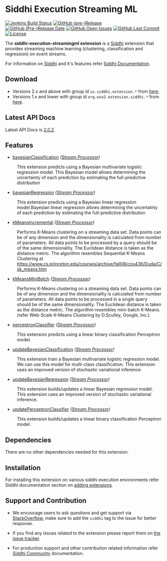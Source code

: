 Siddhi Execution Streaming ML
======================================

  [![Jenkins Build Status](https://wso2.org/jenkins/job/siddhi/job/siddhi-execution-streamingml/badge/icon)](https://wso2.org/jenkins/job/siddhi/job/siddhi-execution-streamingml/)
  [![GitHub (pre-)Release](https://img.shields.io/github/release/siddhi-io/siddhi-execution-streamingml/all.svg)](https://github.com/siddhi-io/siddhi-execution-streamingml/releases)
  [![GitHub (Pre-)Release Date](https://img.shields.io/github/release-date-pre/siddhi-io/siddhi-execution-streamingml.svg)](https://github.com/siddhi-io/siddhi-execution-streamingml/releases)
  [![GitHub Open Issues](https://img.shields.io/github/issues-raw/siddhi-io/siddhi-execution-streamingml.svg)](https://github.com/siddhi-io/siddhi-execution-streamingml/issues)
  [![GitHub Last Commit](https://img.shields.io/github/last-commit/siddhi-io/siddhi-execution-streamingml.svg)](https://github.com/siddhi-io/siddhi-execution-streamingml/commits/master)
  [![License](https://img.shields.io/badge/License-Apache%202.0-blue.svg)](https://opensource.org/licenses/Apache-2.0)

The **siddhi-execution-streamingml extension** is a <a target="_blank" href="https://siddhi.io/">Siddhi</a> extension that provides streaming machine learning (clustering, classification and regression) on event streams.

For information on <a target="_blank" href="https://siddhi.io/">Siddhi</a> and it's features refer <a target="_blank" href="https://siddhi.io/redirect/docs.html">Siddhi Documentation</a>. 

## Download

* Versions 2.x and above with group id `io.siddhi.extension.*` from <a target="_blank" href="https://mvnrepository.com/artifact/io.siddhi.extension.execution.streamingml/siddhi-execution-streamingml/">here</a>.
* Versions 1.x and lower with group id `org.wso2.extension.siddhi.*` from <a target="_blank" href="https://mvnrepository.com/artifact/org.wso2.extension.siddhi.execution.streamingml/siddhi-execution-streamingml">here</a>.

## Latest API Docs 

Latest API Docs is <a target="_blank" href="https://siddhi-io.github.io/siddhi-execution-streamingml/api/2.0.2">2.0.2</a>.

## Features

* <a target="_blank" href="https://siddhi-io.github.io/siddhi-execution-streamingml/api/2.0.2/#bayesianclassification-stream-processor">bayesianClassification</a> *(<a target="_blank" href="http://siddhi.io/en/v5.0/docs/query-guide/#stream-processor">Stream Processor</a>)*<br> <div style="padding-left: 1em;"><p>This extension predicts using a Bayesian multivariate logistic regression model. This Bayesian model allows determining the uncertainty of each prediction by estimating the full-predictive distribution</p></div>
* <a target="_blank" href="https://siddhi-io.github.io/siddhi-execution-streamingml/api/2.0.2/#bayesianregression-stream-processor">bayesianRegression</a> *(<a target="_blank" href="http://siddhi.io/en/v5.0/docs/query-guide/#stream-processor">Stream Processor</a>)*<br> <div style="padding-left: 1em;"><p>This extension predicts using a Bayesian linear regression model.Bayesian linear regression allows determining the uncertainty of each prediction by estimating the full-predictive distribution</p></div>
* <a target="_blank" href="https://siddhi-io.github.io/siddhi-execution-streamingml/api/2.0.2/#kmeansincremental-stream-processor">kMeansIncremental</a> *(<a target="_blank" href="http://siddhi.io/en/v5.0/docs/query-guide/#stream-processor">Stream Processor</a>)*<br> <div style="padding-left: 1em;"><p>Performs K-Means clustering on a streaming data set. Data points can be of any dimension and the dimensionality is calculated from number of parameters. All data points to be processed by a query should be of the same dimensionality. The Euclidean distance is taken as the distance metric. The algorithm resembles Sequential K-Means Clustering at https://www.cs.princeton.edu/courses/archive/fall08/cos436/Duda/C/sk_means.htm </p></div>
* <a target="_blank" href="https://siddhi-io.github.io/siddhi-execution-streamingml/api/2.0.2/#kmeansminibatch-stream-processor">kMeansMiniBatch</a> *(<a target="_blank" href="http://siddhi.io/en/v5.0/docs/query-guide/#stream-processor">Stream Processor</a>)*<br> <div style="padding-left: 1em;"><p>Performs K-Means clustering on a streaming data set. Data points can be of any dimension and the dimensionality is calculated from number of parameters. All data points to be processed in a single query should be of the same dimensionality. The Euclidean distance is taken as the distance metric. The algorithm resembles mini-batch K-Means. (refer Web-Scale K-Means Clustering by D.Sculley, Google, Inc.). </p></div>
* <a target="_blank" href="https://siddhi-io.github.io/siddhi-execution-streamingml/api/2.0.2/#perceptronclassifier-stream-processor">perceptronClassifier</a> *(<a target="_blank" href="http://siddhi.io/en/v5.0/docs/query-guide/#stream-processor">Stream Processor</a>)*<br> <div style="padding-left: 1em;"><p>This extension predicts using a linear binary classification Perceptron model.</p></div>
* <a target="_blank" href="https://siddhi-io.github.io/siddhi-execution-streamingml/api/2.0.2/#updatebayesianclassification-stream-processor">updateBayesianClassification</a> *(<a target="_blank" href="http://siddhi.io/en/v5.0/docs/query-guide/#stream-processor">Stream Processor</a>)*<br> <div style="padding-left: 1em;"><p>This extension train a Bayesian multivariate logistic regression model. We can use this model for multi-class classification. This extension uses an improved version of stochastic variational inference.</p></div>
* <a target="_blank" href="https://siddhi-io.github.io/siddhi-execution-streamingml/api/2.0.2/#updatebayesianregression-stream-processor">updateBayesianRegression</a> *(<a target="_blank" href="http://siddhi.io/en/v5.0/docs/query-guide/#stream-processor">Stream Processor</a>)*<br> <div style="padding-left: 1em;"><p>This extension builds/updates a linear Bayesian regression model. This extension uses an improved version of stochastic variational inference.</p></div>
* <a target="_blank" href="https://siddhi-io.github.io/siddhi-execution-streamingml/api/2.0.2/#updateperceptronclassifier-stream-processor">updatePerceptronClassifier</a> *(<a target="_blank" href="http://siddhi.io/en/v5.0/docs/query-guide/#stream-processor">Stream Processor</a>)*<br> <div style="padding-left: 1em;"><p>This extension builds/updates a linear binary classification Perceptron model.</p></div>

## Dependencies 

There are no other dependencies needed for this extension. 

## Installation

For installing this extension on various siddhi execution environments refer Siddhi documentation section on <a target="_blank" href="https://siddhi.io/redirect/add-extensions.html">adding extensions</a>.

## Support and Contribution

* We encourage users to ask questions and get support via <a target="_blank" href="https://stackoverflow.com/questions/tagged/siddhi">StackOverflow</a>, make sure to add the `siddhi` tag to the issue for better response.

* If you find any issues related to the extension please report them on <a target="_blank" href="https://github.com/siddhi-io/siddhi-execution-streamingml/issues">the issue tracker</a>.

* For production support and other contribution related information refer <a target="_blank" href="https://siddhi.io/community/">Siddhi Community</a> documentation.
